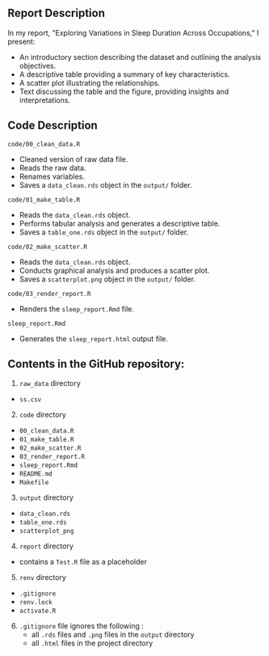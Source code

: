 ## Report Description

In my report, "Exploring Variations in Sleep Duration Across Occupations," I present:
- An introductory section describing the dataset and outlining the analysis objectives.
- A descriptive table providing a summary of key characteristics.
- A scatter plot illustrating the relationships.
- Text discussing the table and the figure, providing insights and interpretations.

## Code Description
`code/00_clean_data.R`
- Cleaned version of raw data file.
- Reads the raw data.
- Renames variables.
- Saves a `data_clean.rds` object in the `output/` folder.

`code/01_make_table.R`
- Reads the `data_clean.rds` object.
- Performs tabular analysis and generates a descriptive table.
- Saves a `table_one.rds` object in the `output/` folder.

`code/02_make_scatter.R`
- Reads the `data_clean.rds` object.
- Conducts graphical analysis and produces a scatter plot.
- Saves a `scatterplot.png` object in the `output/` folder.

`code/03_render_report.R`
- Renders the `sleep_report.Rmd` file.

`sleep_report.Rmd`
- Generates the `sleep_report.html` output file.


## Contents in the GitHub repository:
1. `raw_data` directory
- `ss.csv`
2. `code` directory
- `00_clean_data.R`
- `01_make_table.R`
- `02_make_scatter.R`
- `03_render_report.R`
- `sleep_report.Rmd`
- `README.md`
- `Makefile`
3. `output` directory
- `data_clean.rds`
- `table_one.rds`
- `scatterplot_png`
4. `report` directory
- contains a `Test.R` file as a placeholder
5. `renv` directory
- `.gitignore`
- `renv.lock`
- `activate.R`
6. `.gitignore` file ignores the following :
	- all `.rds` files and `.png` files in the `output` directory
	- all `.html` files in the project directory
